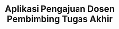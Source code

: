 ---
code: PBL-TRPL110
name: CariDosen
title: Aplikasi Pengajuan Dosen Pembimbing Tugas Akhir
tags:
  - PHP
  - Tailwind CSS
manpro: 102020-hilda
cover: ./cover.jpg
link: https://pbl.polibatam.ac.id/pamerin/detail.php?title=aplikasi-pengajuan-dosen-pembimbing-tugas-akhir&id=MjU1OQ==&ta=NQ==&id_tim=MjgwNA==
team:
  - 4342401035-hasan
  - 4342401043-rizky
  - 4342401052-dhiyaa
  - 4342401051-rivana
  - 4342401054-syifa
  - 4342401058-dinny
---